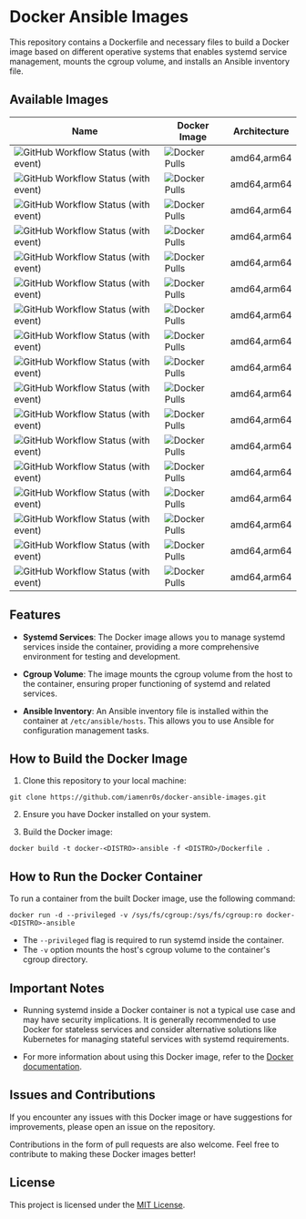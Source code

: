 # Docker Ansible Images

This repository contains a Dockerfile and necessary files to build a Docker image based on different operative systems that enables systemd service management, mounts the cgroup volume, and installs an Ansible inventory file.

## Available Images

| Name | Docker Image | Architecture |
|------|--------------|--------------|
|![GitHub Workflow Status (with event)](https://img.shields.io/github/actions/workflow/status/iamenr0s/docker-ansible-images/almalinux8.yml?label=almalinux8)|![Docker Pulls](https://img.shields.io/docker/pulls/iamenr0s/docker-almalinux8-ansible?label=docker-almalinux8-ansible)|amd64,arm64|
|![GitHub Workflow Status (with event)](https://img.shields.io/github/actions/workflow/status/iamenr0s/docker-ansible-images/almalinux9.yml?label=almalinux9)|![Docker Pulls](https://img.shields.io/docker/pulls/iamenr0s/docker-almalinux9-ansible?label=docker-almalinux9-ansible)|amd64,arm64|
|![GitHub Workflow Status (with event)](https://img.shields.io/github/actions/workflow/status/iamenr0s/docker-ansible-images/almalinux10.yml?label=almalinux10)|![Docker Pulls](https://img.shields.io/docker/pulls/iamenr0s/docker-almalinux10-ansible?label=docker-almalinux10-ansible)|amd64,arm64|
|![GitHub Workflow Status (with event)](https://img.shields.io/github/actions/workflow/status/iamenr0s/docker-ansible-images/debian10.yml?label=debian10)|![Docker Pulls](https://img.shields.io/docker/pulls/iamenr0s/docker-debian10-ansible?label=docker-debian10-ansible)|amd64,arm64|
|![GitHub Workflow Status (with event)](https://img.shields.io/github/actions/workflow/status/iamenr0s/docker-ansible-images/debian11.yml?label=debian11)|![Docker Pulls](https://img.shields.io/docker/pulls/iamenr0s/docker-debian11-ansible?label=docker-debian11-ansible)|amd64,arm64|
|![GitHub Workflow Status (with event)](https://img.shields.io/github/actions/workflow/status/iamenr0s/docker-ansible-images/debian12.yml?label=debian12)|![Docker Pulls](https://img.shields.io/docker/pulls/iamenr0s/docker-debian12-ansible?label=docker-debian12-ansible)|amd64,arm64|
|![GitHub Workflow Status (with event)](https://img.shields.io/github/actions/workflow/status/iamenr0s/docker-ansible-images/fedora37.yml?label=fedora37)|![Docker Pulls](https://img.shields.io/docker/pulls/iamenr0s/docker-fedora37-ansible?label=docker-fedora37-ansible)|amd64,arm64|
|![GitHub Workflow Status (with event)](https://img.shields.io/github/actions/workflow/status/iamenr0s/docker-ansible-images/fedora38.yml?label=fedora38)|![Docker Pulls](https://img.shields.io/docker/pulls/iamenr0s/docker-fedora38-ansible?label=docker-fedora38-ansible)|amd64,arm64|
|![GitHub Workflow Status (with event)](https://img.shields.io/github/actions/workflow/status/iamenr0s/docker-ansible-images/fedora39.yml?label=fedora39)|![Docker Pulls](https://img.shields.io/docker/pulls/iamenr0s/docker-fedora39-ansible?label=docker-fedora39-ansible)|amd64,arm64|
|![GitHub Workflow Status (with event)](https://img.shields.io/github/actions/workflow/status/iamenr0s/docker-ansible-images/fedora40.yml?label=fedora40)|![Docker Pulls](https://img.shields.io/docker/pulls/iamenr0s/docker-fedora40-ansible?label=docker-fedora40-ansible)|amd64,arm64|
|![GitHub Workflow Status (with event)](https://img.shields.io/github/actions/workflow/status/iamenr0s/docker-ansible-images/fedora41.yml?label=fedora41)|![Docker Pulls](https://img.shields.io/docker/pulls/iamenr0s/docker-fedora41-ansible?label=docker-fedora41-ansible)|amd64,arm64|
|![GitHub Workflow Status (with event)](https://img.shields.io/github/actions/workflow/status/iamenr0s/docker-ansible-images/fedora42.yml?label=fedora42)|![Docker Pulls](https://img.shields.io/docker/pulls/iamenr0s/docker-fedora42-ansible?label=docker-fedora42-ansible)|amd64,arm64|
|![GitHub Workflow Status (with event)](https://img.shields.io/github/actions/workflow/status/iamenr0s/docker-ansible-images/rockylinux8.yml?label=rockylinux8)|![Docker Pulls](https://img.shields.io/docker/pulls/iamenr0s/docker-rockylinux8-ansible?label=docker-rockylinux8-ansible)|amd64,arm64|
|![GitHub Workflow Status (with event)](https://img.shields.io/github/actions/workflow/status/iamenr0s/docker-ansible-images/rockylinux9.yml?label=rockylinux9)|![Docker Pulls](https://img.shields.io/docker/pulls/iamenr0s/docker-rockylinux9-ansible?label=docker-rockylinux9-ansible)|amd64,arm64|
|![GitHub Workflow Status (with event)](https://img.shields.io/github/actions/workflow/status/iamenr0s/docker-ansible-images/rockylinux10.yml?label=rockylinux10)|![Docker Pulls](https://img.shields.io/docker/pulls/iamenr0s/docker-rockylinux10-ansible?label=docker-rockylinux10-ansible)|amd64,arm64|
|![GitHub Workflow Status (with event)](https://img.shields.io/github/actions/workflow/status/iamenr0s/docker-ansible-images/ubuntu2204.yml?label=ubuntu2204)|![Docker Pulls](https://img.shields.io/docker/pulls/iamenr0s/docker-ubuntu2204-ansible?label=docker-ubuntu2204-ansible)|amd64,arm64|
|![GitHub Workflow Status (with event)](https://img.shields.io/github/actions/workflow/status/iamenr0s/docker-ansible-images/ubuntu2404.yml?label=ubuntu2404)|![Docker Pulls](https://img.shields.io/docker/pulls/iamenr0s/docker-ubuntu2404-ansible?label=docker-ubuntu2404-ansible)|amd64,arm64|

## Features

- **Systemd Services**: The Docker image allows you to manage systemd services inside the container, providing a more comprehensive environment for testing and development.

- **Cgroup Volume**: The image mounts the cgroup volume from the host to the container, ensuring proper functioning of systemd and related services.

- **Ansible Inventory**: An Ansible inventory file is installed within the container at `/etc/ansible/hosts`. This allows you to use Ansible for configuration management tasks.

## How to Build the Docker Image

1. Clone this repository to your local machine:

```
git clone https://github.com/iamenr0s/docker-ansible-images.git
```

2. Ensure you have Docker installed on your system.

3. Build the Docker image:
```
docker build -t docker-<DISTRO>-ansible -f <DISTRO>/Dockerfile .
```

## How to Run the Docker Container

To run a container from the built Docker image, use the following command:
```
docker run -d --privileged -v /sys/fs/cgroup:/sys/fs/cgroup:ro docker-<DISTRO>-ansible
```

- The `--privileged` flag is required to run systemd inside the container.
- The `-v` option mounts the host's cgroup volume to the container's cgroup directory.

## Important Notes

- Running systemd inside a Docker container is not a typical use case and may have security implications. It is generally recommended to use Docker for stateless services and consider alternative solutions like Kubernetes for managing stateful services with systemd requirements.

- For more information about using this Docker image, refer to the [Docker documentation](https://docs.docker.com/).

## Issues and Contributions

If you encounter any issues with this Docker image or have suggestions for improvements, please open an issue on the repository.

Contributions in the form of pull requests are also welcome. Feel free to contribute to making these Docker images better!

## License

This project is licensed under the [MIT License](LICENSE).
